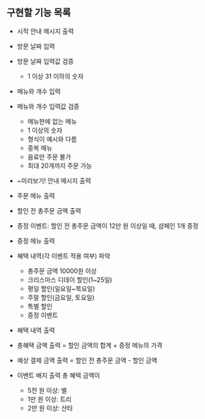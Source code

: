 ## 구현할 기능 목록
- 시작 안내 메시지 출력

- 방문 날짜 입력
- 방문 날짜 입력값 검증
    - 1 이상 31 이하의 숫자

- 메뉴와 개수 입력
- 메뉴와 개수 입력값 검증
    - 메뉴판에 없는 메뉴
    - 1 이상의 숫자
    - 형식이 예시와 다름
    - 중복 메뉴
    - 음료만 주문 불가
    - 최대 20개까지 주문 가능

- ~미리보기! 안내 메시지 출력

- 주문 메뉴 출력

- 할인 전 총주문 금액 출력

- 증정 이벤트: 할인 전 총주문 금액이 12만 원 이상일 때, 샴페인 1개 증정
- 증정 메뉴 출력

- 혜택 내역(각 이벤트 적용 여부) 파악
    - 총주문 금액 10000원 이상
    - 크리스마스 디데이 할인(1~25일)
    - 평일 할인(일요일~목요일)
    - 주말 할인(금요일, 토요일)
    - 특별 할인
    - 증정 이벤트
- 혜택 내역 출력

- 총혜택 금액 출력 = 할인 금액의 합계 + 증정 메뉴의 가격

- 예상 결제 금액 출력 = 할인 전 총주문 금액 - 할인 금액

- 이벤트 배지 출력
    총 혜택 금액이
    - 5천 원 이상: 별
    - 1만 원 이상: 트리
    - 2만 원 이상: 산타
